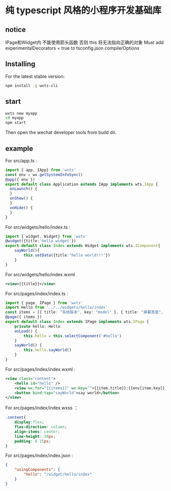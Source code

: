 # 纯 typescript 风格的小程序开发基础库

## notice
IPage和Widget内 不能使用箭头函数 否则 this 将无法指向正确的对象
Must add experimentalDecorators = true to tsconfig.json compilerOptions

## Installing

For the latest stable version:

```bash
npm install -g wxts-cli
```
## start
```bash
wxts new myapp
cd myapp
npm start
```
Then open the wechat developer tools from build dir.

## example

For src/app.ts :
```ts
import { app, IApp} from 'wxts'
const env = wx.getSystemInfoSync()
@app({ env })
export default class Application extends IApp implements wts.IApp {
  onLaunch() {
  }
  onShow() {
  }
  onHide() {
  }
}
```
For src/widgets/hello/index.ts :
```ts
import { widget, Widget} from 'wxts'
@widget({title:'hello widget'})
export default class Index extends Widget implements wts.IComponent{
    sayWorld(){
        this.setData({title:"hello world!!!"})
    }
}
```
For src/widgets/hello/index.wxml
```xml
<view>{{title}}</view>
```
For src/pages/index/index.ts : 
```ts
import { page, IPage } from 'wxts'
import Hello from '../../widgets/hello/index'
const items = [{ title: "系统版本", key: "model" }, { title: "屏幕宽度", key: "screenWidth" }, { title: "屏幕高度", key: "screenHeight" }]
@page({ items })
export default class Index extends IPage implements wts.IPage {
    private hello: Hello
    onLoad() {
        this.hello = this.selectComponent('#hello')
    }
    sayWorld() {
        this.hello.sayWorld()
    }
}
```
For src/pages/index/index.wxml :
```xml
<view class="content">
    <hello id="hello" />
    <view wx:for="{{items}}" wx:key="">{{item.title}}:{{env[item.key]}}</view>
    <button bind:tap="sayWorld">say world</button>
</view>
```
For src/pages/index/index.wxss ：
```css
.content{
    display:flex;
    flex-direction: column;
    align-items: center;
    line-height: 38px;
    padding: 0 15px;
}
```
For src/pages/index/index.json :
```json
{
    "usingComponents": {
        "hello": "/widget/hello/index"
    }
}
```

